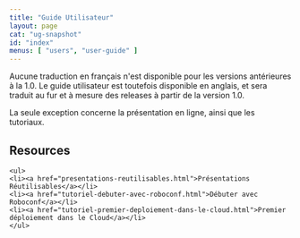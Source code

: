 ```yaml
---
title: "Guide Utilisateur"
layout: page
cat: "ug-snapshot"
id: "index"
menus: [ "users", "user-guide" ]
---
```


Aucune traduction en français n'est disponible pour les versions antérieures à la 1.0.
Le guide utilisateur est toutefois disponible en anglais, et sera traduit au fur et à mesure
des releases à partir de la version 1.0.

La seule exception concerne la présentation en ligne, ainsi que les tutoriaux.

<!--
	We use HTML syntax in this page because we need CSS classes for floating.
	Markdown does not support it.
 -->

<div class="floated">
	<h2>Resources</h2>

	<ul>
	<li><a href="presentations-reutilisables.html">Présentations Réutilisables</a></li>
	<li><a href="tutoriel-debuter-avec-roboconf.html">Débuter avec Roboconf</a></li>
	<li><a href="tutoriel-premier-deploiement-dans-le-cloud.html">Premier déploiement dans le Cloud</a></li>
	</ul>
</div>

<div class="clear"></div>
